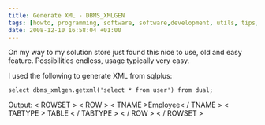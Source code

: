 ```yaml
---
title: Generate XML - DBMS_XMLGEN
tags: [howto, programming, software, software,development, utils, tips, sql, dbms_xmlgen]
date: 2008-12-10 16:58:04 +01:00
---
```




On my way to my solution store just found this nice to use, old and easy feature.
Possibilities endless, usage typically very easy.

I used the following to generate XML from sqlplus:

	select dbms_xmlgen.getxml('select * from user') from dual;

Output:
	< ROWSET >
 		< ROW >
			< TNAME >Employee< / TNAME >
  			< TABTYPE > TABLE < / TABTYPE >
 		< / ROW >
	< / ROWSET >
